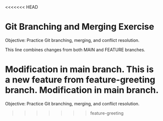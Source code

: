 <<<<<<< HEAD
# Git Branching and Merging Exercise

Objective: Practice Git branching, merging, and conflict resolution.

This line combines changes from both MAIN and FEATURE branches.

Modification in main branch.
This is a new feature from feature-greeting branch.
Modification in main branch.
=======
Objective: Practice Git branching, merging, and conflict resolution.
>>>>>>> feature-greeting
